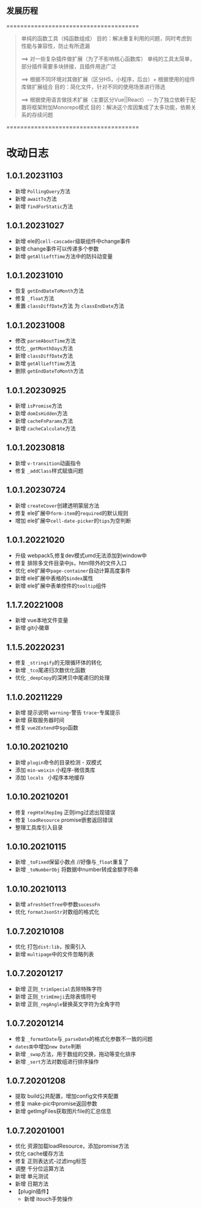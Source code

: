 
## 发展历程
======================================

> 单纯的函数工具（纯函数组成） 
> 目的：解决重复利用的问题，同时考虑到性能与兼容性，防止有所遗漏
>
> ==> 对一些复杂插件做扩展（为了不影响核心函数库） 
> 单纯的工具太简单，部分插件需要多块拼接，且插件用途广泛
>
> ==> 根据不同环境对其做扩展（区分H5，小程序，后台）+ 根据使用的组件库做扩展组合 
> 目的：简化文件，针对不同的使用场景进行筛选
>
> ==> 根据使用语言做技术扩展（主要区分Vue||React）-- 为了独立依赖于配置将框架附加Monorepo模式
> 目的：解决这个库因集成了太多功能，依赖关系的存续问题

======================================

# 改动日志

## 1.0.1.20231103

- 新增 `PollingQuery`方法
- 新增 `awaitTo`方法
- 新增 `findForStatic`方法

## 1.0.1.20231027

- 新增 ele的`cell-cascader`级联组件中change事件
- 新增 change事件可以传递多个参数
- 新增 `getAllLeftTime`方法中的防抖动变量

## 1.0.1.20231010

- 恢复 `getEndDateToMonth`方法
- 修复 `_float`方法
- 重置 `classDiffDate`方法 为 `classEndDate`方法

## 1.0.1.20231008

- 修改 `parseAboutTime`方法
- 优化 `_getMonthDays`方法
- 新增 `classDiffDate`方法
- 新增 `getAllLeftTime`方法
- 删除 `getEndDateToMonth`方法

## 1.0.1.20230925

- 新增 `isPromise`方法
- 新增 `domIsHidden`方法
- 新增 `cacheFnParams`方法
- 新增 `cacheCalculate`方法

## 1.0.1.20230818

- 新增 `v-transition`动画指令
- 修复 `_addClass`样式赋值问题

## 1.0.1.20230724

- 新增 `createCover`创建透明蒙层方法
- 修复 ele扩展中`form-item`的`required`的默认规则
- 增加 ele扩展中`cell-date-picker`的`tips`为空判断

## 1.0.1.20221020

- 升级 webpack5,修复dev模式umd无法添加到window中
- 修复 排除多文件目录中js，html除外的文件入口
- 优化 ele扩展中`page-container`自动计算高度事件
- 新增 ele扩展中表格的`$index`属性
- 新增 ele扩展中表单控件的`tooltip`组件

## 1.1.7.20221008

- 新增 vue本地文件变量
- 新增 git小徽章

## 1.1.5.20220231

- 修复 `_stringify`的无限循环体的转化
- 新增 `_tco`尾递归次数优化函数
- 优化 `_deepCopy`的深拷贝中尾递归的处理

## 1.1.0.20211229

- 新增 提示说明 `warning`-警告 `trace`-专属提示
- 新增 获取服务器时间
- 修复 `vue2Extend`中`$go`函数

## 1.0.10.20210210

- 新增 `plugin`命令的目录检测 -  双模式
- 添加  `min-weixin` 小程序-微信类库
- 添加 `locals ` 小程序本地缓存

## 1.0.10.20210201

- 修复 `regHtmlRepImg` 正则img过滤出现错误
- 修复 `loadResource` promise嵌套返回错误
- 整理工具库引入目录

## 1.0.10.20210115

- 新增 `_toFixed`保留小数点 //好像与`_float`重复了
- 新增 `_toNumberObj` 将数据中number转成金额字符串

## 1.0.10.20210113

- 新增 `afreshSetTree`中参数`sucessFn`
- 优化 `formatJsonStr`对数组的格式化

## 1.0.7.20210108

- 优化 打包`dist:lib`，按需引入
- 新增 `multipage`中的文件忽略列表

## 1.0.7.20201217

- 新增 正则`_trimSpecial`去除特殊字符
- 新增 正则`_trimEmoji`去除表情符号
- 新增 正则`_regAngle`替换英文字符为全角字符

## 1.0.7.20201214

- 修复 `_formatDate`与`_parseDate`的格式化参数不一致的问题
- `dates类`中增加`new Date`判断
- 新增 `_swap`方法，用于数组的交换，拖动等变化排序
- 新增 `_sort`方法对数组进行排序操作

## 1.0.7.20201208

- 提取 build公共配置，增加config文件夹配置
- 修复 make-pic中promise返回参数
- 新增 getImgFiles获取图片file的汇总信息

## 1.0.7.20201001

* 优化 资源加载loadResource，添加promise方法
* 优化 cache缓存方法
* 修复 正则表达式-过滤img标签
* 调整 千分位运算方法
* 新增 单元测试
* 新增 日期方法
* 【plugin插件】
  + 新增 itouch手势操作
